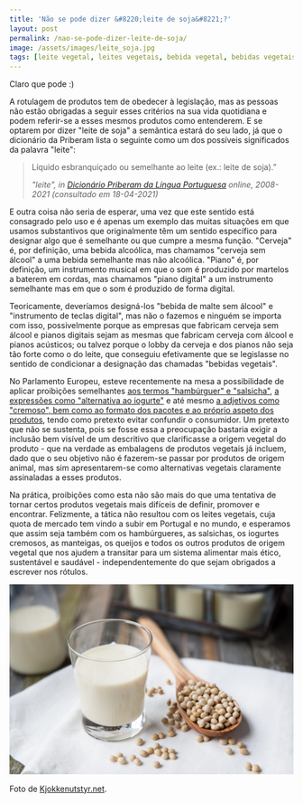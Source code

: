 ```yaml
---
title: 'Não se pode dizer &#8220;leite de soja&#8221;?'
layout: post
permalink: /nao-se-pode-dizer-leite-de-soja/
image: /assets/images/leite_soja.jpg
tags: [leite vegetal, leites vegetais, bebida vegetal, bebidas vegetais, leite de soja, bebida de soja, leite de aveia, bebida de aveia, leite de amêndoa, bebida de amêndoa, leite de arroz, bebida de arroz, proibição, rótulo, designação]
---
```


Claro que pode :)

A rotulagem de produtos tem de obedecer à legislação, mas as pessoas não estão obrigadas a seguir esses critérios na sua vida quotidiana e podem referir-se a esses mesmos produtos como entenderem. E se optarem por dizer "leite de soja" a semântica estará do seu lado, já que o dicionário da Priberam lista o seguinte como um dos possíveis significados da palavra "leite":

<blockquote class="wp-block-quote is-style-default">
  <p>
Líquido esbranquiçado ou semelhante ao leite (ex.: leite de soja).&#8221;
  </p>
  
  <cite>"leite", in <a href="https://dicionario.priberam.org/leite">Dicionário Priberam da Língua Portuguesa</a> online, 2008-2021 (consultado em 18-04-2021)</cite>
  
</blockquote>

E outra coisa não seria de esperar, uma vez que este sentido está consagrado pelo uso e é apenas um exemplo das muitas situações em que usamos substantivos que originalmente têm um sentido específico para designar algo que é semelhante ou que cumpre a mesma função. "Cerveja" é, por definição, uma bebida alcoólica, mas chamamos "cerveja sem álcool" a uma bebida semelhante mas não alcoólica. "Piano" é, por definição, um instrumento musical em que o som é produzido por martelos a baterem em cordas, mas chamamos "piano digital" a um instrumento semelhante mas em que o som é produzido de forma digital.

Teoricamente, deveríamos designá-los "bebida de malte sem álcool" e "instrumento de teclas digital", mas não o fazemos e ninguém se importa com isso, possivelmente porque as empresas que fabricam cerveja sem álcool e pianos digitais sejam as mesmas que fabricam cerveja com álcool e pianos acústicos; ou talvez porque o lobby da cerveja e dos pianos não seja tão forte como o do leite, que conseguiu efetivamente que se legislasse no sentido de condicionar a designação das chamadas "bebidas vegetais".

No Parlamento Europeu, esteve recentemente na mesa a possibilidade de aplicar proibições semelhantes [aos termos "hambúrguer" e "salsicha"](https://www.dinheirovivo.pt/economia/parlamento-europeu-aprova-hamburgueres-vegetarianos-12957675.html), [a expressões como "alternativa ao iogurte"](https://www.veganfoodandliving.com/news/european-parliament-rejects-controversial-dairy-ban-on-plant-based-products/) e até mesmo [a adjetivos como "cremoso", bem como ao formato dos pacotes e ao próprio aspeto dos produtos](https://euobserver.com/opinion/151695), tendo como pretexto evitar confundir o consumidor. Um pretexto que não se sustenta, pois se fosse essa a preocupação bastaria exigir a inclusão bem visível de um descritivo que clarificasse a origem vegetal do produto - que na verdade as embalagens de produtos vegetais já incluem, dado que o seu objetivo não é fazerem-se passar por produtos de origem animal, mas sim apresentarem-se como alternativas vegetais claramente assinaladas a esses produtos.

Na prática, proibições como esta não são mais do que uma tentativa de tornar certos produtos vegetais mais difíceis de definir, promover e encontrar. Felizmente, a tática não resultou com os leites vegetais, cuja quota de mercado tem vindo a subir em Portugal e no mundo, e esperamos que assim seja também com os hambúrgueres, as salsichas, os iogurtes cremosos, as manteigas, os queijos e todos os outros produtos de origem vegetal que nos ajudem a transitar para um sistema alimentar mais ético, sustentável e saudável - independentemente do que sejam obrigados a escrever nos rótulos.

![[Foto de grãos de soja e do leite produzido a partir deles]](/assets/images/leite_soja.jpg "Grãos de soja e o leite produzido a partir deles")
<div class="img-caption">Foto de <a href="https://www.kjokkenutstyr.net/">Kjokkenutstyr.net</a>.</div>
